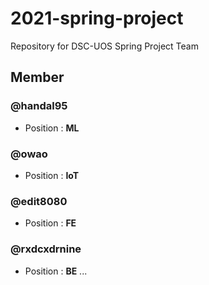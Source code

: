 # 2021-spring-project
Repository for DSC-UOS Spring Project Team

## Member

### @handal95 
- Position : **ML**

### @owao
- Position : **IoT**

### @edit8080
- Position : **FE**

### @rxdcxdrnine
- Position : **BE**
...



